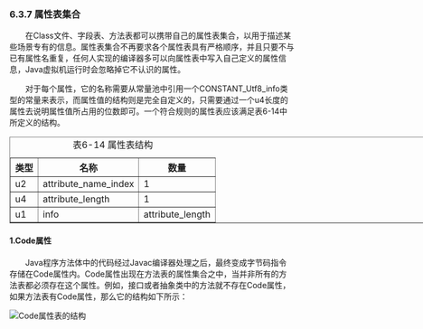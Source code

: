 ### 6.3.7 属性表集合
　　在Class文件、字段表、方法表都可以携带自己的属性表集合，以用于描述某些场景专有的信息。属性表集合不再要求各个属性表具有严格顺序，并且只要不与已有属性名重复，任何人实现的编译器多可以向属性表中写入自己定义的属性信息，Java虚拟机运行时会忽略掉它不认识的属性。

　　对于每个属性，它的名称需要从常量池中引用一个CONSTANT_Utf8_info类型的常量来表示，而属性值的结构则是完全自定义的，只需要通过一个u4长度的属性去说明属性值所占用的位数即可。一个符合规则的属性表应该满足表6-14中所定义的结构。

<table border="1" style="width:800px;">
	<caption>表6-14 属性表结构</caption>
	<tr>
		<th>类型</th>
		<th>名称</th>
		<th>数量</th>
	</tr>
	<tr>
		<td>u2</td>
		<td>attribute_name_index</td>
		<td>1</td>
	</tr>
	<tr>
		<td>u4</td>
		<td>attribute_length</td>
		<td>1</td>
	</tr>
	<tr>
		<td>u1</td>
		<td>info</td>
		<td>attribute_length</td>
	</tr>
</table>

#### 1.Code属性

　　Java程序方法体中的代码经过Javac编译器处理之后，最终变成字节码指令存储在Code属性内。Code属性出现在方法表的属性集合之中，当并非所有的方法表都必须存在这个属性。例如，接口或者抽象类中的方法就不存在Code属性，如果方法表有Code属性，那么它的结构如下所示：

![Code属性表的结构]()

